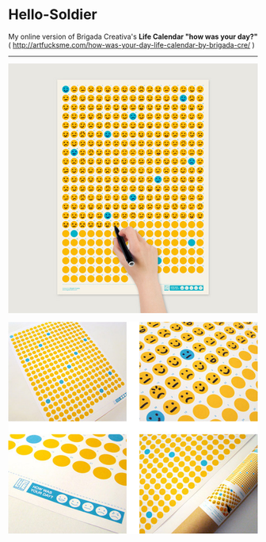 # Hello-Soldier

My online version of Brigada Creativa's **Life Calendar "how was your day?"** ( http://artfucksme.com/how-was-your-day-life-calendar-by-brigada-cre/ )

***
<center>

![Full view](assets/img/readme/life-calendar-how-was-your-day.jpg)
 
![Calendar details](assets/img/readme/life-calendar-how-was-your-day-mosaic.jpg)

</center>